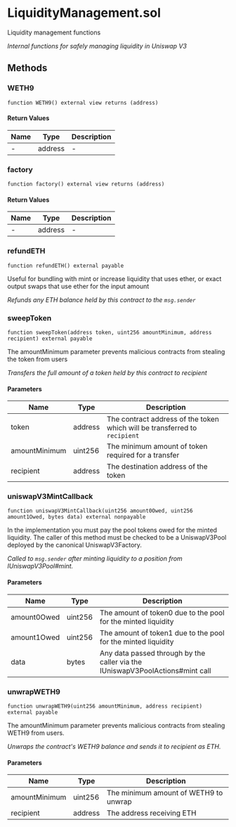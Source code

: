 
# LiquidityManagement.sol

    
Liquidity management functions

    
*Internal functions for safely managing liquidity in Uniswap V3*
## Methods
### WETH9
```solidity
function WETH9() external view returns (address)
```

            

            
#### Return Values

| Name | Type | Description |
|---|---|---|
| - | address | - |

### factory
```solidity
function factory() external view returns (address)
```

            

            
#### Return Values

| Name | Type | Description |
|---|---|---|
| - | address | - |

### refundETH
```solidity
function refundETH() external payable
```

            
Useful for bundling with mint or increase liquidity that uses ether, or exact output swaps that use ether for the input amount

            
*Refunds any ETH balance held by this contract to the `msg.sender`*
### sweepToken
```solidity
function sweepToken(address token, uint256 amountMinimum, address recipient) external payable
```

            
The amountMinimum parameter prevents malicious contracts from stealing the token from users

            
*Transfers the full amount of a token held by this contract to recipient*
#### Parameters

| Name | Type | Description |
|---|---|---|
| token | address | The contract address of the token which will be transferred to `recipient` |
| amountMinimum | uint256 | The minimum amount of token required for a transfer |
| recipient | address | The destination address of the token |

### uniswapV3MintCallback
```solidity
function uniswapV3MintCallback(uint256 amount0Owed, uint256 amount1Owed, bytes data) external nonpayable
```

            
In the implementation you must pay the pool tokens owed for the minted liquidity. The caller of this method must be checked to be a UniswapV3Pool deployed by the canonical UniswapV3Factory.

            
*Called to `msg.sender` after minting liquidity to a position from IUniswapV3Pool#mint.*
#### Parameters

| Name | Type | Description |
|---|---|---|
| amount0Owed | uint256 | The amount of token0 due to the pool for the minted liquidity |
| amount1Owed | uint256 | The amount of token1 due to the pool for the minted liquidity |
| data | bytes | Any data passed through by the caller via the IUniswapV3PoolActions#mint call |

### unwrapWETH9
```solidity
function unwrapWETH9(uint256 amountMinimum, address recipient) external payable
```

            
The amountMinimum parameter prevents malicious contracts from stealing WETH9 from users.

            
*Unwraps the contract's WETH9 balance and sends it to recipient as ETH.*
#### Parameters

| Name | Type | Description |
|---|---|---|
| amountMinimum | uint256 | The minimum amount of WETH9 to unwrap |
| recipient | address | The address receiving ETH |


